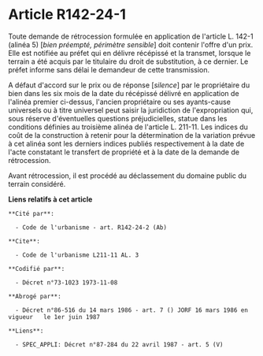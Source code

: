 # Article R142-24-1

Toute demande de rétrocession formulée en application de l'article L. 142-1 (alinéa 5) [*bien préempté, périmètre sensible*]
doit contenir l'offre d'un prix. Elle est notifiée au préfet qui en délivre récépissé et la transmet, lorsque le terrain a
été acquis par le titulaire du droit de substitution, à ce dernier. Le préfet informe sans délai le demandeur de cette
transmission.

A défaut d'accord sur le prix ou de réponse [*silence*] par le propriétaire du bien dans les six mois de la date du récépissé
délivré en application de l'alinéa premier ci-dessus, l'ancien propriétaire ou ses ayants-cause universels ou à titre
universel peut saisir la juridiction de l'expropriation qui, sous réserve d'éventuelles questions préjudicielles, statue dans
les conditions définies au troisième alinéa de l'article L. 211-11. Les indices du coût de la construction à retenir pour la
détermination de la variation prévue à cet alinéa sont les derniers indices publiés respectivement à la date de l'acte
constatant le transfert de propriété et à la date de la demande de rétrocession.

Avant rétrocession, il est procédé au déclassement du domaine public du terrain considéré.

**Liens relatifs à cet article**

	**Cité par**:

	  - Code de l'urbanisme - art. R142-24-2 (Ab)

	**Cite**:

	  - Code de l'urbanisme L211-11 AL. 3

	**Codifié par**:

	  - Décret n°73-1023 1973-11-08

	**Abrogé par**:

	  - Décret n°86-516 du 14 mars 1986 - art. 7 () JORF 16 mars 1986 en vigueur   le 1er juin 1987

	**Liens**:

	  - SPEC_APPLI: Décret n°87-284 du 22 avril 1987 - art. 5 (V)
